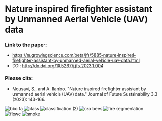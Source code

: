 # Nature inspired firefighter assistant by Unmanned Aerial Vehicle (UAV) data

### Link to the paper:
- https://m.growingscience.com/beta/jfs/5885-nature-inspired-firefighter-assistant-by-unmanned-aerial-vehicle-uav-data.html
- DOI: http://dx.doi.org/10.5267/j.jfs.2023.1.004
### Please cite:
- Mousavi, S., and A. Ilanloo. "Nature inspired firefighter assistant by unmanned aerial vehicle (UAV) data." Journal of Future Sustainability 3.3 (2023): 143-166.

![bbo fa](https://github.com/user-attachments/assets/dddabdb8-30b7-4db1-8658-ccdf38e90417)
![class](https://github.com/user-attachments/assets/8e7b21c9-f6c9-4ef8-9137-7e119018bc4c)
![classification (2)](https://github.com/user-attachments/assets/1838fc02-8071-4b4f-92dc-0df7c7c3d7a4)
![cso bees](https://github.com/user-attachments/assets/03b987f2-3028-4e8e-8346-fad0a3ec1a75)
![fire segmentation](https://github.com/user-attachments/assets/2530ab03-0ce1-4ef2-9d9d-0f1685a6efb3)
![flowc](https://github.com/user-attachments/assets/ccc69728-dc4e-4e2f-b6ce-d2efe13f4737)
![smoke](https://github.com/user-attachments/assets/4368f2d3-9066-4486-ad2f-cf33bd6fd4fc)
